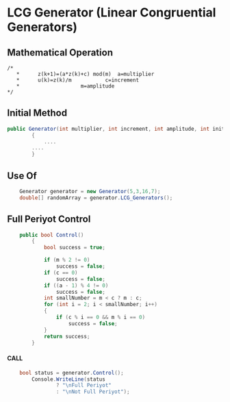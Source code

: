 # LCG Generator (Linear Congruential Generators)
## Mathematical Operation
```
/*
   *      z(k+1)=(a*z(k)+c) mod(m)	a=multiplier
   *      u(k)=z(k)/m			c=increment
   * 					m=amplitude
*/
 ```
## Initial Method
```csharp
public Generator(int multiplier, int increment, int amplitude, int initialValue)
        {
            ....
	    ....
        }
```
## Use Of
```csharp
	Generator generator = new Generator(5,3,16,7);
	double[] randomArray = generator.LCG_Generators();
```
## Full Periyot Control

```csharp
	public bool Control()
        {
            bool success = true;

            if (m % 2 != 0)
                success = false;
            if (c == 0)
                success = false;
            if ((a - 1) % 4 != 0)
                success = false;
            int smallNumber = m < c ? m : c;
            for (int i = 2; i < smallNumber; i++)
            {
                if (c % i == 0 && m % i == 0)
                    success = false;
            }
            return success;
        }
```
#### CALL
```csharp
	bool status = generator.Control();
        Console.WriteLine(status
                ? "\nFull Periyot"
                : "\nNot Full Periyot");
```
